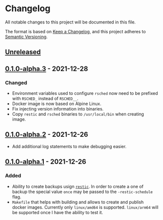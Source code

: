 # Changelog
All notable changes to this project will be documented in this file.

The format is based on [Keep a Changelog](https://keepachangelog.com/en/1.0.0/),
and this project adheres to [Semantic Versioning](https://semver.org/spec/v2.0.0.html).

## [Unreleased]

## [0.1.0-alpha.3] - 2021-12-28

### Changed

* Environment variables used to configure `rsched` now need to be
  prefixed with `RSCHED_` instead of `RSCHED__`.
* Docker image is now based on Alpine Linux.
* Fix injecting version information into binaries.
* Copy `restic` and `rsched` binaries to `/usr/local/bin` when creating
  image.

## [0.1.0-alpha.2] - 2021-12-26

* Add additional log statements to make debugging easier.

## [0.1.0-alpha.1] - 2021-12-26

### Added

* Ability to create backups usign [`restic`](https://restic.net/). In
  order to create a one of backup the special value `once` may be passed
  to the `-restic-schedule` flag.
* `Makefile` that helps with building and allows to create and publish
  docker images. Currently only `linux/amd64` is supported.
  `linux/arm64` will be supported once I have the ability to test it.

[Unreleased]: https://github.com/fhofherr/rsched/compare/v0.1.0-alpha.3...HEAD
[0.1.0-alpha.3]: https://github.com/fhofherr/rsched/compare/v0.1.0-alpha.2...v0.1.0-alpha.3
[0.1.0-alpha.2]: https://github.com/fhofherr/rsched/compare/v0.1.0-alpha.1...v0.1.0-alpha.2
[0.1.0-alpha.1]: https://github.com/fhofherr/rsched/compare/v0.0.0...v0.1.0-alpha.1
[0.0.0]: https://github.com/fhofherr/rsched/releases/tag/v0.0.0
